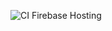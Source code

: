 ![CI Firebase Hosting](https://github.com/lucaspompeun/fsm/workflows/CI%20Firebase%20Hosting/badge.svg?branch=master)
